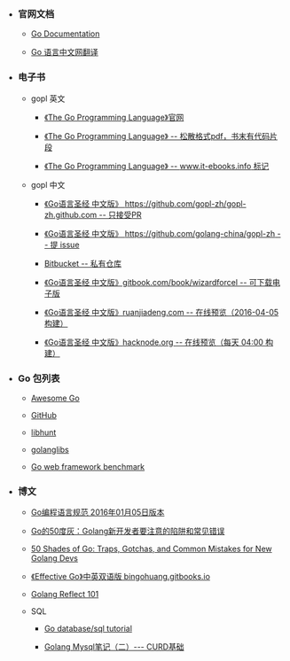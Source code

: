 
+ ### 官网文档

	- [Go Documentation](https://golang.org/doc/)

	- [Go 语言中文网翻译](http://docscn.studygolang.com)

+ ### 电子书

	- gopl 英文

		* [《The Go Programming Language》官网](http://www.gopl.io)

		* [《The Go Programming Language》 -- 松散格式pdf，书末有代码片段](https://ebooks-it.org/0134190440-ebook.htm)<br/>

		* [《The Go Programming Language》 -- www.it-ebooks.info 标记](http://download.csdn.net/download/vanridin/9444684)<br/>

	- gopl 中文

		* [《Go语言圣经 中文版》 https://github.com/gopl-zh/gopl-zh.github.com -- 只接受PR](https://github.com/gopl-zh/gopl-zh.github.com)

		* [《Go语言圣经 中文版》 https://github.com/golang-china/gopl-zh -- 提 issue](https://github.com/golang-china/gopl-zh)

		* [Bitbucket -- 私有仓库](https://bitbucket.org/golang-china/gopl-zh/wiki/Home)

		* [《Go语言圣经 中文版》gitbook.com/book/wizardforcel -- 可下载电子版](https://www.gitbook.com/book/wizardforcel/gopl-zh/details)

		* [《Go语言圣经 中文版》ruanjiadeng.com -- 在线预览（2016-04-05构建）](https://docs.ruanjiadeng.com/gopl-zh/)

		* [《Go语言圣经 中文版》hacknode.org -- 在线预览（每天 04:00 构建）](https://docs.hacknode.org/gopl-zh/)


+ ### Go 包列表

	- [Awesome Go](http://awesome-go.com/)

	- [GitHub](https://github.com/avelino/awesome-go)

	- [libhunt](https://go.libhunt.com/)

	- [golanglibs](https://golanglibs.com/)

	- [Go web framework benchmark](https://github.com/smallnest/go-web-framework-benchmark)


+ ### 博文

	- [Go编程语言规范 2016年01月05日版本](http://ilovers.sinaapp.com/doc/golang-specification.html)

	- [Go的50度灰：Golang新开发者要注意的陷阱和常见错误](http://colobu.com/2015/09/07/gotchas-and-common-mistakes-in-go-golang/)

	- [50 Shades of Go: Traps, Gotchas, and Common Mistakes for New Golang Devs](http://devs.cloudimmunity.com/gotchas-and-common-mistakes-in-go-golang/)

	- [《Effective Go》中英双语版 bingohuang.gitbooks.io](https://bingohuang.gitbooks.io/effective-go-zh-en/content)

	- [Golang Reflect 101](http://kosl90.github.io/golang-reflect-101)

	- SQL
	
		* [Go database/sql tutorial](http://go-database-sql.org/)
		
		* [Golang Mysql笔记（二）--- CURD基础](http://www.jianshu.com/p/50c9fbf4046c)
